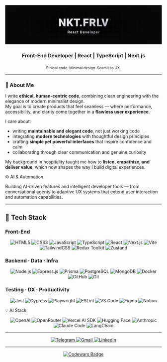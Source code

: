 <img src="github-header-image.svg" alt="Banner"/>

<h3 align="center">Front-End Developer | React | TypeScript | Next.js</h3>
<p align="center"><sub>Ethical code. Minimal design. Seamless UX.</sub></p>

---

### 🧭 About Me  

I write **ethical, human-centric code**, combining clean engineering with the elegance of modern minimalist design.  
My goal is to create products that feel seamless — where performance, accessibility, and clarity come together in a **flawless user experience**.

I care about:
- writing **maintainable and elegant code**, not just working code  
- integrating **modern technologies** with thoughtful design principles  
- crafting **simple yet powerful interfaces** that inspire confidence and calm  
- collaborating through clear communication and genuine curiosity  

My background in hospitality taught me how to **listen, empathize, and deliver value**, which now shapes the way I build digital experiences.


⚙️ AI & Automation

Building AI-driven features and intelligent developer tools — from conversational agents to adaptive UX systems that extend user interaction and automation capabilities.


---

## 🧠 Tech Stack

### Front-End
<div align="center">
  <img src="https://cdn.jsdelivr.net/gh/devicons/devicon/icons/html5/html5-original.svg" height="44" alt="HTML5" />
  <img src="https://cdn.jsdelivr.net/gh/devicons/devicon/icons/css3/css3-original.svg" height="44" alt="CSS3" />
  <img src="https://cdn.jsdelivr.net/gh/devicons/devicon/icons/javascript/javascript-original.svg" height="44" alt="JavaScript" />
  <img src="https://cdn.jsdelivr.net/gh/devicons/devicon/icons/typescript/typescript-original.svg" height="44" alt="TypeScript" />
  <img src="https://cdn.jsdelivr.net/gh/devicons/devicon/icons/react/react-original.svg" height="44" alt="React" />
  <img src="https://cdn.jsdelivr.net/gh/devicons/devicon/icons/nextjs/nextjs-original.svg" height="44" alt="Next.js" />
  <img src="https://cdn.jsdelivr.net/gh/devicons/devicon@latest/icons/vitejs/vitejs-original.svg" height="44" alt="Vite" />
  <img src="https://cdn.jsdelivr.net/gh/devicons/devicon@latest/icons/tailwindcss/tailwindcss-original.svg" height="44" alt="TailwindCSS" />
  <img src="https://cdn.jsdelivr.net/gh/devicons/devicon/icons/redux/redux-original.svg" height="44" alt="Redux Toolkit" />
  <img src="https://cdn.jsdelivr.net/gh/devicons/devicon@latest/icons/zustand/zustand-original.svg" height="44" alt="Zustand" />
</div>

### Backend · Data · Infra
<div align="center">
  <img src="https://cdn.jsdelivr.net/gh/devicons/devicon@latest/icons/nodejs/nodejs-original.svg" height="44" alt="Node.js" />
  <img src="https://cdn.jsdelivr.net/gh/devicons/devicon/icons/express/express-original.svg" height="44" alt="Express.js" />
  <img src="https://cdn.jsdelivr.net/gh/devicons/devicon@latest/icons/prisma/prisma-original.svg" height="44" alt="Prisma" />
  <img src="https://cdn.jsdelivr.net/gh/devicons/devicon/icons/postgresql/postgresql-original.svg" height="44" alt="PostgreSQL" />
  <img src="https://cdn.jsdelivr.net/gh/devicons/devicon/icons/mongodb/mongodb-original.svg" height="44" alt="MongoDB" />
  <img src="https://cdn.jsdelivr.net/gh/devicons/devicon/icons/docker/docker-original.svg" height="44" alt="Docker" />
  <img src="https://cdn.jsdelivr.net/gh/devicons/devicon/icons/github/github-original.svg" height="44" alt="GitHub" />
  <img src="https://cdn.jsdelivr.net/gh/devicons/devicon/icons/git/git-original.svg" height="44" alt="Git" />
</div>

### Testing · DX · Productivity
<div align="center">
  <img src="https://cdn.jsdelivr.net/gh/devicons/devicon/icons/jest/jest-plain.svg" height="44" alt="Jest" />
  <img src="https://cdn.jsdelivr.net/gh/devicons/devicon@latest/icons/cypressio/cypressio-original.svg" height="44" alt="Cypress" />
  <img src="https://cdn.jsdelivr.net/gh/devicons/devicon@latest/icons/playwright/playwright-original.svg" height="44" alt="Playwright" />
  <img src="https://cdn.jsdelivr.net/gh/devicons/devicon/icons/eslint/eslint-original.svg" height="44" alt="ESLint" />
  <img src="https://cdn.jsdelivr.net/gh/devicons/devicon@latest/icons/vscode/vscode-original.svg" height="44" alt="VS Code" />
  <img src="https://cdn.jsdelivr.net/gh/devicons/devicon/icons/figma/figma-original.svg" height="44" alt="Figma" />
  <img src="https://cdn.jsdelivr.net/gh/devicons/devicon@latest/icons/notion/notion-original.svg" height="44" alt="Notion" />
</div>

💡 AI Stack
<div align="center">
	<img src="https://img.shields.io/badge/OpenAI-412991?style=for-the-badge&logo=openai&logoColor=white" alt="OpenAI" />
	<img src="https://img.shields.io/badge/OpenRouter-111111?style=for-the-badge&logo=router&logoColor=white" alt="OpenRouter" />
	<img src="https://img.shields.io/badge/Vercel%20AI%20SDK-000000?style=for-the-badge&logo=vercel&logoColor=white" alt="Vercel AI SDK" />
	<img src="https://img.shields.io/badge/Hugging%20Face-FFCC00?style=for-the-badge&logo=huggingface&logoColor=black" alt="Hugging Face" />
	<img src="https://img.shields.io/badge/Anthropic-000000?style=for-the-badge&logo=anthropic&logoColor=white" alt="Anthropic" />
	<img src="https://img.shields.io/badge/Claude%20Code-20232A?style=for-the-badge&logo=anthropic&logoColor=white" alt="Claude Code" />
	<img src="https://img.shields.io/badge/LangChain-3B82F6?style=for-the-badge&logo=chainlink&logoColor=white" alt="LangChain" />
</div>

---

<div align="center">
  <a href="https://t.me/NKT_FRLV">
    <img src="https://img.shields.io/badge/Telegram-2CA5E0?style=for-the-badge&logo=telegram&logoColor=white" alt="Telegram"/>
  </a>
  <a href="mailto:marbella.frolov@gmail.com">
    <img src="https://img.shields.io/badge/Gmail-D14836?style=for-the-badge&logo=gmail&logoColor=white" alt="Gmail"/>
  </a>
  <a href="https://linkedin.com/in/nktfrlv">
    <img src="https://img.shields.io/badge/LinkedIn-0077B5?style=for-the-badge&logo=linkedin&logoColor=white" alt="LinkedIn"/>
  </a>
</div>

---

<div align="center">
  <a href="https://www.codewars.com/users/nkt.frlv">
    <img src="https://www.codewars.com/users/nkt.frlv/badges/small" alt="Codewars Badge" />
  </a>
</div>
